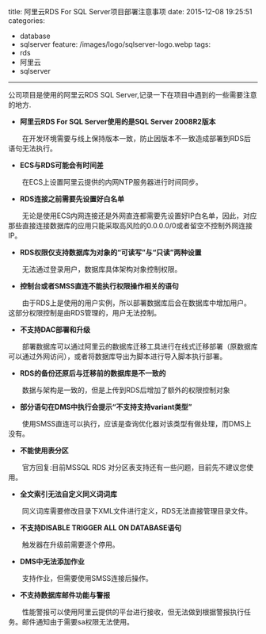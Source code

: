 title: 阿里云RDS For SQL Server项目部署注意事项
date: 2015-12-08 19:25:51
categories: 
  - database
  - sqlserver
feature: /images/logo/sqlserver-logo.webp
tags: 
  - rds
  - 阿里云
  - sqlserver
---
公司项目是使用的阿里云RDS SQL Server,记录一下在项目中遇到的一些需要注意的地方.

<!-- more -->
* **阿里云RDS For SQL Server使用的是SQL Server 2008R2版本**

　　在开发环境需要与线上保持版本一致，防止因版本不一致造成部署到RDS后语句无法执行。

* **ECS与RDS可能会有时间差**

　　在ECS上设置阿里云提供的内网NTP服务器进行时间同步。

* **RDS连接之前需要先设置好白名单**

　　无论是使用ECS内网连接还是外网直连都需要先设置好IP白名单，因此，对应那些直接连接数据库的应用只能采取高风险的0.0.0.0/0或者留空不控制外网连接IP。

* **RDS权限仅支持数据库为对象的“可读写”与“只读”两种设置**

　　无法通过登录用户，数据库具体架构对象控制权限。

* **控制台或者SMSS直连不能执行权限操作相关的语句**

　　由于RDS上是使用的用户实例，所以部署数据库后会在数据库中增加用户。这部分权限控制是由RDS管理的，用户无法控制。

* **不支持DAC部署和升级**

　　部署数据库可以通过阿里云的数据库迁移工具进行在线式迁移部署（原数据库可以通过外网访问），或者将数据库导出为脚本进行导入脚本执行部署。

* **RDS的备份还原后与迁移前的数据库是不一致的**

　　数据与架构是一致的，但是上传到RDS后增加了额外的权限控制对象

* **部分语句在DMS中执行会提示“不支持支持variant类型”**

　　使用SMSS直连可以执行，应该是查询优化器对该类型有做处理，而DMS上没有。

* **不能使用表分区**

　　官方回复:目前MSSQL RDS 对分区表支持还有一些问题，目前先不建议您使用。

* **全文索引无法自定义同义词词库**

　　同义词库需要修改目录下XML文件进行定义，RDS无法直接管理目录文件。

* **不支持DISABLE TRIGGER ALL ON DATABASE语句**

　　触发器在升级前需要逐个停用。

* **DMS中无法添加作业**

　　支持作业，但需要使用SMSS连接后操作。

* **不支持数据库邮件功能与警报**

　　性能警报可以使用阿里云提供的平台进行接收，但无法做到根据警报执行任务。邮件通知由于需要sa权限无法使用。
